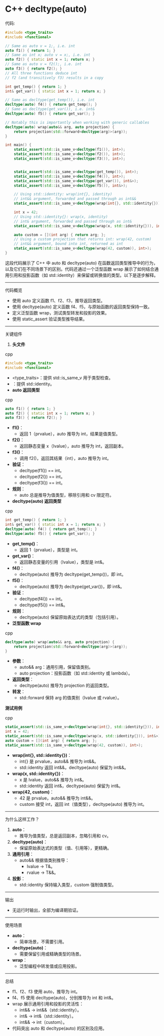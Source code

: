# C++  decltype(auto)

代码:

```c++
#include <type_traits>
#include <functional>

// Same as auto v = 1;, i.e. int
auto f1() { return 1; }
// Same as int x; auto v = x;, i.e. int
auto f2() { static int x = 1; return x; }
// Same as auto v = f2();, i.e. int
auto f3() { return f2(); }
// All three functions deduce int
// f2 (and transitively f3) results in a copy

int get_temp() { return 1; }
int& get_var() { static int x = 1; return x; }

// Same as decltype(get_temp()), i.e. int
decltype(auto) f4() { return get_temp(); }
// Same as decltype(get_var()), i.e. int&
decltype(auto) f5() { return get_var(); }

// Notably this is importantly when working with generic callables
decltype(auto) wrap(auto&& arg, auto projection) {
    return projection(std::forward<decltype(arg)>(arg));
}

int main() {
    static_assert(std::is_same_v<decltype(f1()), int>);
    static_assert(std::is_same_v<decltype(f2()), int>);
    static_assert(std::is_same_v<decltype(f3()), int>);


    static_assert(std::is_same_v<decltype(get_temp()), int>);
    static_assert(std::is_same_v<decltype(f4()), int>);
    static_assert(std::is_same_v<decltype(get_var()), int&>);
    static_assert(std::is_same_v<decltype(f5()), int&>);

    // Using std::identity: wrap(int{}, identity) 
    // int&& argument, forwarded and passed through as int&&
    static_assert(std::is_same_v<decltype(wrap(int{}, std::identity{})), int&&>);

    int x = 42;
    // Using std::identity{}: wrap(x, identity)
    // int& argument, forwarded and passed through as int&
    static_assert(std::is_same_v<decltype(wrap(x, std::identity{})), int&>);

    auto custom = [](int arg) { return arg; };
    // Using a custom projection that returns int: wrap(42, custom)
    // int&& argument, bound into int, returned as int
    static_assert(std::is_same_v<decltype(wrap(42, custom)), int>);
}
```



这段代码展示了 C++ 中 auto 和 decltype(auto) 在函数返回类型推导中的行为，以及它们在不同场景下的区别。代码还通过一个泛型函数 wrap 展示了如何结合通用引用和投影函数（如 std::identity）来保留或转换值的类型。以下是逐步解释。

------

代码概览

- 使用 auto 定义函数 f1、f2、f3，推导返回类型。
- 使用 decltype(auto) 定义函数 f4、f5，与原始函数的返回类型保持一致。
- 定义泛型函数 wrap，测试类型转发和投影的效果。
- 使用 static_assert 验证类型推导结果。

------

关键组件

1. **头文件**

cpp

```cpp
#include <type_traits>
#include <functional>
```

- <type_traits>：提供 std::is_same_v 用于类型检查。
- <functional>：提供 std::identity。
- **auto 返回类型**

cpp

```cpp
auto f1() { return 1; }
auto f2() { static int x = 1; return x; }
auto f3() { return f2(); }
```

- **f1()**：
  - 返回 1（prvalue），auto 推导为 int，结果是值类型。
- **f2()**：
  - 返回静态变量 x（lvalue），auto 推导为 int，返回副本。
- **f3()**：
  - 调用 f2()，返回其结果（int），auto 推导为 int。
- **验证**：
  - decltype(f1()) == int。
  - decltype(f2()) == int。
  - decltype(f3()) == int。
- **规则**：
  - auto 总是推导为值类型，移除引用和 cv 限定符。
- **decltype(auto) 返回类型**

cpp

```cpp
int get_temp() { return 1; }
int& get_var() { static int x = 1; return x; }
decltype(auto) f4() { return get_temp(); }
decltype(auto) f5() { return get_var(); }
```

- **get_temp()**：
  - 返回 1（prvalue），类型是 int。
- **get_var()**：
  - 返回静态变量的引用（lvalue），类型是 int&。
- **f4()**：
  - decltype(auto) 推导为 decltype(get_temp())，即 int。
- **f5()**：
  - decltype(auto) 推导为 decltype(get_var())，即 int&。
- **验证**：
  - decltype(f4()) == int。
  - decltype(f5()) == int&。
- **规则**：
  - decltype(auto) 保留原始表达式的类型（包括引用）。
- **泛型函数 wrap**

cpp

```cpp
decltype(auto) wrap(auto&& arg, auto projection) {
    return projection(std::forward<decltype(arg)>(arg));
}
```

- **参数**：
  - auto&& arg：通用引用，保留值类别。
  - auto projection：投影函数（如 std::identity 或 lambda）。
- **返回类型**：
  - decltype(auto) 推导为 projection 的返回类型。
- **转发**：
  - std::forward 保持 arg 的值类别（lvalue 或 rvalue）。

**测试用例**

cpp

```cpp
static_assert(std::is_same_v<decltype(wrap(int{}, std::identity{})), int&&>);
int x = 42;
static_assert(std::is_same_v<decltype(wrap(x, std::identity{})), int&>);
auto custom = [](int arg) { return arg; };
static_assert(std::is_same_v<decltype(wrap(42, custom)), int>);
```

- **wrap(int{}, std::identity{})**：
  - int{} 是 prvalue，auto&& 推导为 int&&。
  - std::identity 返回 int&&，decltype(auto) 保留为 int&&。
- **wrap(x, std::identity{})**：
  - x 是 lvalue，auto&& 推导为 int&。
  - std::identity 返回 int&，decltype(auto) 保留为 int&。
- **wrap(42, custom)**：
  - 42 是 prvalue，auto&& 推导为 int&&。
  - custom 接受 int，返回 int（值类型），decltype(auto) 推导为 int。

------

为什么这样工作？

1. **auto**：
   - 推导为值类型，总是返回副本，忽略引用和 cv。
2. **decltype(auto)**：
   - 保留原始表达式的类型（值、引用等），更精确。
3. **通用引用**：
   - auto&& 根据值类别推导：
     - lvalue → T&。
     - rvalue → T&&。
4. **投影**：
   - std::identity 保持输入类型，custom 强制值类型。

------

输出

- 无运行时输出，全部为编译期验证。

------

使用场景

- **auto**：
  - 简单场景，不需要引用。
- **decltype(auto)**：
  - 需要保留引用或精确类型的场景。
- **wrap**：
  - 泛型编程中转发值或应用投影。

------

总结

- f1、f2、f3 使用 auto，推导为 int。
- f4、f5 使用 decltype(auto)，分别推导为 int 和 int&。
- wrap 展示通用引用和投影的灵活性：
  - int&& → int&&（std::identity）。
  - int& → int&（std::identity）。
  - int&& → int（custom）。
- 代码突出 auto 和 decltype(auto) 的区别及应用。